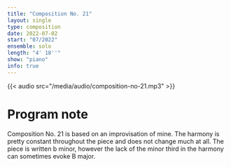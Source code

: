 ```yaml
---
title: "Composition No. 21"
layout: single
type: composition
date: 2022-07-02
start: "07/2022"
ensemble: solo
length: "4' 18''"
show: "piano"
info: true
---
```


{{< audio src="/media/audio/composition-no-21.mp3" >}}

# Program note

Composition No. 21 is based on an improvisation of mine. The harmony is pretty constant throughout the piece and does not change much at all. The piece is written b minor, however the lack of the minor third in the harmony can sometimes evoke B major.